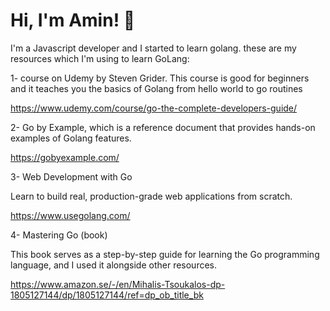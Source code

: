 
# Hi, I'm Amin! 👋

I'm a Javascript developer and I started to learn golang. these are my resources which I'm using to learn GoLang:

1- course on Udemy by Steven Grider. This course is good for beginners and it teaches you the basics of Golang from hello world to go routines

https://www.udemy.com/course/go-the-complete-developers-guide/

2- Go by Example, which is a reference document that provides hands-on examples of Golang features.

https://gobyexample.com/

3- Web Development with Go

Learn to build real, production-grade web applications from scratch.

https://www.usegolang.com/

4- Mastering Go (book)

This book serves as a step-by-step guide for learning the Go programming language, and I used it alongside other resources.

https://www.amazon.se/-/en/Mihalis-Tsoukalos-dp-1805127144/dp/1805127144/ref=dp_ob_title_bk

